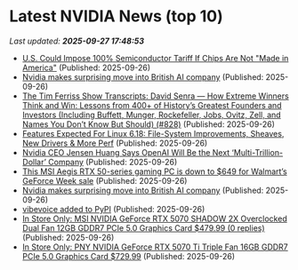 # Latest NVIDIA News (top 10)
_Last updated: **2025-09-27 17:48:53**_

- [U.S. Could Impose 100% Semiconductor Tariff If Chips Are Not "Made in America"](https://www.techpowerup.com/341409/u-s-could-impose-100-semiconductor-tariff-if-chips-are-not-made-in-america) (Published: 2025-09-26)
- [Nvidia makes surprising move into British AI company](https://biztoc.com/x/bbbdc35cf2021d33) (Published: 2025-09-26)
- [The Tim Ferriss Show Transcripts: David Senra — How Extreme Winners Think and Win: Lessons from 400+ of History’s Greatest Founders and Investors (Including Buffett, Munger, Rockefeller, Jobs, Ovitz, Zell, and Names You Don’t Know But Should) (#828)](https://tim.blog/2025/09/26/david-senra-transcript/) (Published: 2025-09-26)
- [Features Expected For Linux 6.18: File-System Improvements, Sheaves, New Drivers & More Perf](https://www.phoronix.com/news/Linux-6.18-Features-Expected) (Published: 2025-09-26)
- [Nvidia CEO Jensen Huang Says OpenAI Will Be the Next ‘Multi-Trillion-Dollar’ Company](https://biztoc.com/x/d474d73675478398) (Published: 2025-09-26)
- [This MSI Aegis RTX 50-series gaming PC is down to $649 for Walmart’s GeForce Week sale](http://9to5toys.com/2025/09/26/msi-aegis-rtx-50-series-gaming-pc-down-to-649/) (Published: 2025-09-26)
- [Nvidia makes surprising move into British AI company](https://www.thestreet.com/investing/nvidia-makes-surprising-move-into-british-ai-company) (Published: 2025-09-26)
- [vibevoice added to PyPI](https://pypi.org/project/vibevoice/) (Published: 2025-09-26)
- [In Store Only: MSI NVIDIA GeForce RTX 5070 SHADOW 2X Overclocked Dual Fan 12GB GDDR7 PCIe 5.0 Graphics Card $479.99 (0 replies)](https://slickdeals.net/f/18637501-in-store-only-msi-nvidia-geforce-rtx-5070-shadow-2x-overclocked-dual-fan-12gb-gddr7-pcie-5-0-graphics-card-479-99) (Published: 2025-09-26)
- [In Store Only: PNY NVIDIA GeForce RTX 5070 Ti Triple Fan 16GB GDDR7 PCIe 5.0 Graphics Card $729.99](https://slickdeals.net/f/18637483-in-store-only-pny-nvidia-geforce-rtx-5070-ti-triple-fan-16gb-gddr7-pcie-5-0-graphics-card-729-99) (Published: 2025-09-26)
